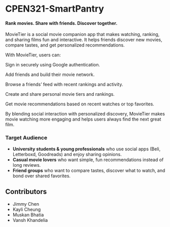 # CPEN321-SmartPantry
#### Rank movies. Share with friends. Discover together.


MovieTier is a social movie companion app that makes watching, ranking, and sharing films fun and interactive.
It helps friends discover new movies, compare tastes, and get personalized recommendations.

With MovieTier, users can:

Sign in securely using Google authentication.

Add friends and build their movie network.

Browse a friends’ feed with recent rankings and activity.

Create and share personal movie tiers and rankings.

Get movie recommendations based on recent watches or top favorites.

By blending social interaction with personalized discovery, MovieTier makes movie watching more engaging and helps users always find the next great film.

### Target Audience  
- **University students & young professionals** who use social apps (Beli, Letterboxd, Goodreads) and enjoy sharing opinions.  
- **Casual movie lovers** who want simple, fun recommendations instead of long reviews.  
- **Friend groups** who want to compare tastes, discover what to watch, and bond over shared favorites.  

## Contributors  
- Jimmy Chen 
- Kayli Cheung 
- Muskan Bhatia
- Vansh Khandelia 
